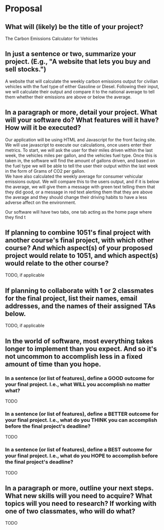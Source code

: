 # Proposal

## What will (likely) be the title of your project?

The Carbon Emissions Calculator for Vehicles

## In just a sentence or two, summarize your project. (E.g., "A website that lets you buy and sell stocks.")

A website that will calculate the weekly carbon emissions output for civilian vehicles with the fuel type of either Gasoline or Diesel.  Following their input, we will calculate their output and compare it to the national average to tell them whether their emissions are above or below the average.  

## In a paragraph or more, detail your project. What will your software do? What features will it have? How will it be executed?

Our application will be using HTML and Javascript for the front facing site.  We will use javascript to execute our calculations, once users enter their metrics.  To start, we will ask the user for their miles driven within the last week, the vehicles miles per gallon, and the vehicles fuel type.  Once this is taken in, the software will find the amount of gallons driven, and based on the fuel type we will be able to tell the user their output within the last week in the form of Grams of CO2 per gallon.  
We have also calculated the weekly average for consumer vehicular emissions output.  We will compare this to the users output, and if it is below the average, we will give them a message with green text telling them that they did good, or a message in red text alerting them that they are above the average and they should change their driving habits to have a less adverse affect on the environment.  

Our software will have two tabs, one tab acting as the home page where they find t

## If planning to combine 1051's final project with another course's final project, with which other course? And which aspect(s) of your proposed project would relate to 1051, and which aspect(s) would relate to the other course?

TODO, if applicable

## If planning to collaborate with 1 or 2 classmates for the final project, list their names, email addresses, and the names of their assigned TAs below.

TODO, if applicable

## In the world of software, most everything takes longer to implement than you expect. And so it's not uncommon to accomplish less in a fixed amount of time than you hope.

### In a sentence (or list of features), define a GOOD outcome for your final project. I.e., what WILL you accomplish no matter what?

TODO

### In a sentence (or list of features), define a BETTER outcome for your final project. I.e., what do you THINK you can accomplish before the final project's deadline?

TODO

### In a sentence (or list of features), define a BEST outcome for your final project. I.e., what do you HOPE to accomplish before the final project's deadline?

TODO

## In a paragraph or more, outline your next steps. What new skills will you need to acquire? What topics will you need to research? If working with one of two classmates, who will do what?

TODO
